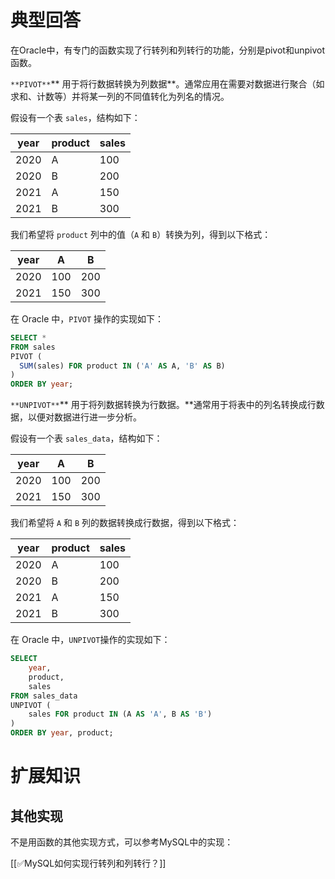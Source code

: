 # 典型回答


在Oracle中，有专门的函数实现了行转列和列转行的功能，分别是pivot和unpivot函数。



`**PIVOT**`** 用于将行数据转换为列数据**。通常应用在需要对数据进行聚合（如求和、计数等）并将某一列的不同值转化为列名的情况。  



假设有一个表 `sales`，结构如下：

| year | product | sales |
| --- | --- | --- |
| 2020 | A | 100 |
| 2020 | B | 200 |
| 2021 | A | 150 |
| 2021 | B | 300 |


我们希望将 `product` 列中的值（`A` 和 `B`）转换为列，得到以下格式：

| year | A | B |
| --- | --- | --- |
| 2020 | 100 | 200 |
| 2021 | 150 | 300 |


在 Oracle 中，`PIVOT` 操作的实现如下：

```sql
SELECT *
FROM sales
PIVOT (
  SUM(sales) FOR product IN ('A' AS A, 'B' AS B)
)
ORDER BY year;
```



`**UNPIVOT**`** 用于将列数据转换为行数据。**通常用于将表中的列名转换成行数据，以便对数据进行进一步分析。  



假设有一个表 `sales_data`，结构如下：

| year | A | B |
| --- | --- | --- |
| 2020 | 100 | 200 |
| 2021 | 150 | 300 |


我们希望将 `A` 和 `B` 列的数据转换成行数据，得到以下格式：

| year | product | sales |
| --- | --- | --- |
| 2020 | A | 100 |
| 2020 | B | 200 |
| 2021 | A | 150 |
| 2021 | B | 300 |




在 Oracle 中，`UNPIVOT`操作的实现如下：



```sql
SELECT 
    year,
    product,
    sales
FROM sales_data
UNPIVOT (
    sales FOR product IN (A AS 'A', B AS 'B')
)
ORDER BY year, product;

```



# 扩展知识


## 其他实现


不是用函数的其他实现方式，可以参考MySQL中的实现：



[[✅MySQL如何实现行转列和列转行？]]

